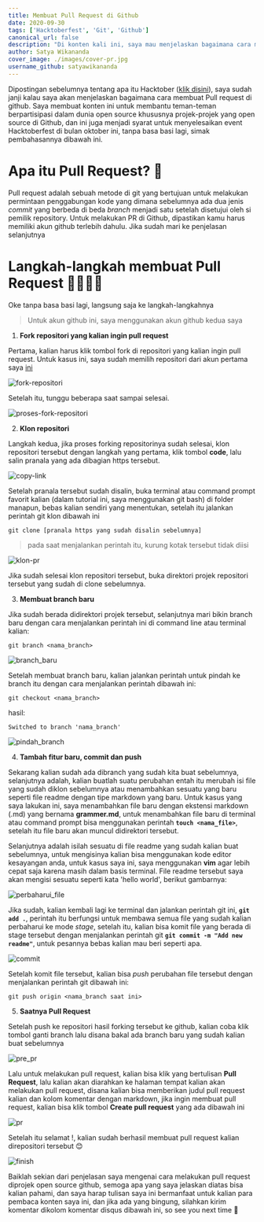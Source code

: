 ```yaml
---
title: Membuat Pull Request di Github
date: 2020-09-30
tags: ['Hacktoberfest', 'Git', 'Github']
canonical_url: false
description: "Di konten kali ini, saya mau menjelaskan bagaimana cara membuat Pull Request di Github, jika kalian belum tau apa itu Pull Request (PR), yuk simak selengkapnya..."
author: Satya Wikananda
cover_image: ./images/cover-pr.jpg
username_github: satyawikananda
---
```

Dipostingan sebelumnya tentang apa itu Hacktober ([klik disini](https://grammer-blog.vercel.app/posts/hacktoberfest-2020/)), saya sudah janji kalau saya akan menjelaskan bagaimana cara membuat Pull request di github. Saya membuat konten ini untuk membantu teman-teman berpartisipasi dalam dunia open source khususnya projek-projek yang open source di Github, dan ini juga menjadi syarat untuk menyelesaikan event Hacktoberfest di bulan oktober ini, tanpa basa basi lagi, simak pembahasannya dibawah ini.

# Apa itu Pull Request? 🤔
Pull request adalah sebuah metode di git yang bertujuan untuk melakukan permintaan penggabungan kode yang dimana sebelumnya ada dua jenis *commit* yang berbeda di beda *branch* menjadi satu setelah disetujui oleh si pemilik repository. Untuk melakukan PR di Github, dipastikan kamu harus memiliki akun github terlebih dahulu. Jika sudah mari ke penjelasan selanjutnya

# Langkah-langkah membuat Pull Request 🏃‍♂️🏃‍♀️
Oke tanpa basa basi lagi, langsung saja ke langkah-langkahnya

> Untuk akun github ini, saya menggunakan akun github kedua saya 

1. **Fork repositori yang kalian ingin pull request**

Pertama, kalian harus klik tombol fork di repositori yang kalian ingin pull request. Untuk kasus ini, saya sudah memilih repositori dari akun pertama saya [ini](https://github.com/satyawikananda/satyawikananda)

![fork-repositori](./images/pr-1.jpg)

Setelah itu, tunggu beberapa saat sampai selesai.

![proses-fork-repositori](./images/pr-2.jpg)

2. **Klon repositori**

Langkah kedua, jika proses forking repositorinya sudah selesai, klon repositori tersebut dengan langkah yang pertama, klik tombol **code**, lalu salin pranala yang ada dibagian https tersebut.

![copy-link](./images/pr-3.jpg)

Setelah pranala tersebut sudah disalin, buka terminal atau command prompt favorit kalian (dalam tutorial ini, saya menggunakan git bash) di folder manapun, bebas kalian sendiri yang menentukan, setelah itu jalankan perintah git klon dibawah ini

```
git clone [pranala https yang sudah disalin sebelumnya]
```
> pada saat menjalankan perintah itu, kurung kotak tersebut tidak diisi

![klon-pr](./images/pr-4.jpg)

Jika sudah selesai klon repositori tersebut, buka direktori projek repositori tersebut yang sudah di clone sebelumnya.

3. **Membuat branch baru**

Jika sudah berada didirektori projek tersebut, selanjutnya mari bikin branch baru dengan cara menjalankan perintah ini di command line atau terminal kalian:

```
git branch <nama_branch>
```
![branch_baru](./images/pr-5.jpg)

Setelah membuat branch baru, kalian jalankan perintah untuk pindah ke branch itu dengan cara menjalankan perintah dibawah ini: 

```
git checkout <nama_branch>
```
hasil: 
```
Switched to branch 'nama_branch'
```
![pindah_branch](./images/pr-6.jpg)

4. **Tambah fitur baru, commit dan push**

Sekarang kalian sudah ada dibranch yang sudah kita buat sebelumnya, selanjutnya adalah, kalian buatlah suatu perubahan entah itu merubah isi file yang sudah diklon sebelumnya atau menambahkan sesuatu yang baru seperti file readme dengan tipe markdown yang baru. Untuk kasus yang saya lakukan ini, saya menambahkan file baru dengan ekstensi markdown (.md) yang bernama **grammer.md**, untuk menambahkan file baru di terminal atau command prompt bisa menggunakan perintah **```touch <nama_file>```**, setelah itu file baru akan muncul didirektori tersebut.

Selanjutnya adalah isilah sesuatu di file readme yang sudah kalian buat sebelumnya, untuk mengisinya kalian bisa menggunakan kode editor kesayangan anda, untuk kasus saya ini, saya menggunakan **vim** agar lebih cepat saja karena masih dalam basis terminal. File readme tersebut saya akan mengisi sesuatu seperti kata 'hello world', berikut gambarnya:

![perbaharui_file](./images/pr-7.jpg)

Jika sudah, kalian kembali lagi ke terminal dan jalankan perintah git ini, **```git add .```**, perintah itu berfungsi untuk membawa semua file yang sudah kalian perbaharui ke mode *stage*, setelah itu, kalian bisa komit file yang berada di stage tersebut dengan menjalankan perintah git **```git commit -m "Add new readme"```**, untuk pesannya bebas kalian mau beri seperti apa.

![commit](./images/pr-8.jpg)

Setelah komit file tersebut, kalian bisa *push* perubahan file tersebut dengan menjalankan perintah git dibawah ini: 
```
git push origin <nama_branch saat ini>
```

5. **Saatnya Pull Request**

Setelah push ke repositori hasil forking tersebut ke github, kalian coba klik tombol ganti branch lalu disana bakal ada branch baru yang sudah kalian buat sebelumnya

![pre_pr](./images/pr-9.jpg)

Lalu untuk melakukan pull request, kalian bisa klik yang bertulisan **Pull Request**, lalu kalian akan diarahkan ke halaman tempat kalian akan melakukan pull request, disana kalian bisa memberikan judul pull request kalian dan kolom komentar dengan markdown, jika ingin membuat pull request, kalian bisa klik tombol **Create pull request** yang ada dibawah ini

![pr](./images/pr-10.jpg)

Setelah itu selamat !, kalian sudah berhasil membuat pull request kalian direpositori tersebut 😊

![finish](./images/pr-11.jpg)

Baiklah sekian dari penjelasan saya mengenai cara melakukan pull request diprojek open source github, semoga apa yang saya jelaskan diatas bisa kalian pahami, dan saya harap tulisan saya ini bermanfaat untuk kalian para pembaca konten saya ini, dan jika ada yang bingung, silahkan kirim komentar dikolom komentar disqus dibawah ini, so see you next time 👋
